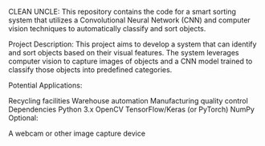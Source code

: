 CLEAN UNCLE:
This repository contains the code for a smart sorting system that utilizes a Convolutional Neural Network (CNN) and computer vision techniques to automatically classify and sort objects.

Project Description:
This project aims to develop a system that can identify and sort objects based on their visual features. The system leverages computer vision to capture images of objects and a CNN model trained to classify those objects into predefined categories.

Potential Applications:

Recycling facilities
Warehouse automation
Manufacturing quality control
Dependencies
Python 3.x
OpenCV
TensorFlow/Keras (or PyTorch)
NumPy
Optional:

A webcam or other image capture device
